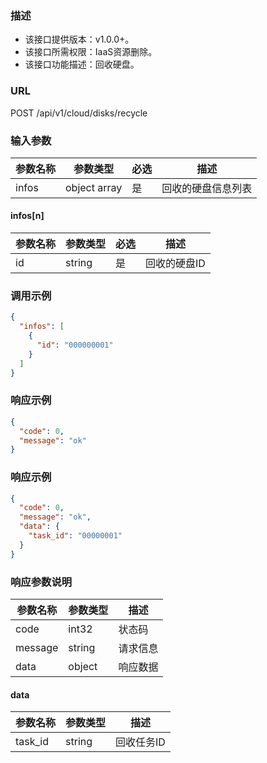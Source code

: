 ### 描述

- 该接口提供版本：v1.0.0+。
- 该接口所需权限：IaaS资源删除。
- 该接口功能描述：回收硬盘。

### URL

POST /api/v1/cloud/disks/recycle

### 输入参数

| 参数名称  | 参数类型         | 必选  | 描述        |
|-------|--------------|-----|-----------|
| infos | object array | 是   | 回收的硬盘信息列表 |

#### infos[n]

| 参数名称 | 参数类型   | 必选  | 描述      |
|------|--------|-----|---------|
| id   | string | 是   | 回收的硬盘ID |

### 调用示例

```json
{
  "infos": [
    {
      "id": "000000001"
    }
  ]
}
```

### 响应示例

```json
{
  "code": 0,
  "message": "ok"
}
```

### 响应示例

```json
{
  "code": 0,
  "message": "ok",
  "data": {
    "task_id": "00000001"
  }
}
```

### 响应参数说明

| 参数名称    | 参数类型   | 描述   |
|---------|--------|------|
| code    | int32  | 状态码  |
| message | string | 请求信息 |
| data    | object | 响应数据 |

#### data

| 参数名称    | 参数类型   | 描述     |
|---------|--------|--------|
| task_id | string | 回收任务ID |

